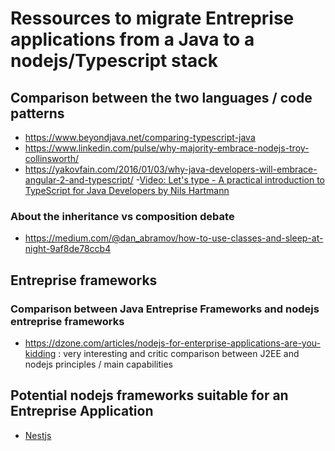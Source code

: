 # Ressources to migrate Entreprise applications from a Java to a nodejs/Typescript stack

## Comparison between the two languages / code patterns  

- https://www.beyondjava.net/comparing-typescript-java
- https://www.linkedin.com/pulse/why-majority-embrace-nodejs-troy-collinsworth/  
- https://yakovfain.com/2016/01/03/why-java-developers-will-embrace-angular-2-and-typescript/
-[Video: Let's type - A practical introduction to TypeScript for Java Developers by Nils Hartmann
](https://www.youtube.com/watch?v=IadZyDwfwWI)

### About the inheritance vs composition debate

- https://medium.com/@dan_abramov/how-to-use-classes-and-sleep-at-night-9af8de78ccb4  

## Entreprise frameworks

### Comparison between Java Entreprise Frameworks and nodejs entreprise frameworks

- https://dzone.com/articles/nodejs-for-enterprise-applications-are-you-kidding : very interesting and critic comparison between J2EE and nodejs principles / main capabilities    

## Potential nodejs frameworks suitable for an Entreprise Application  

- [Nestjs](https://github.com/nestjs/nest)
